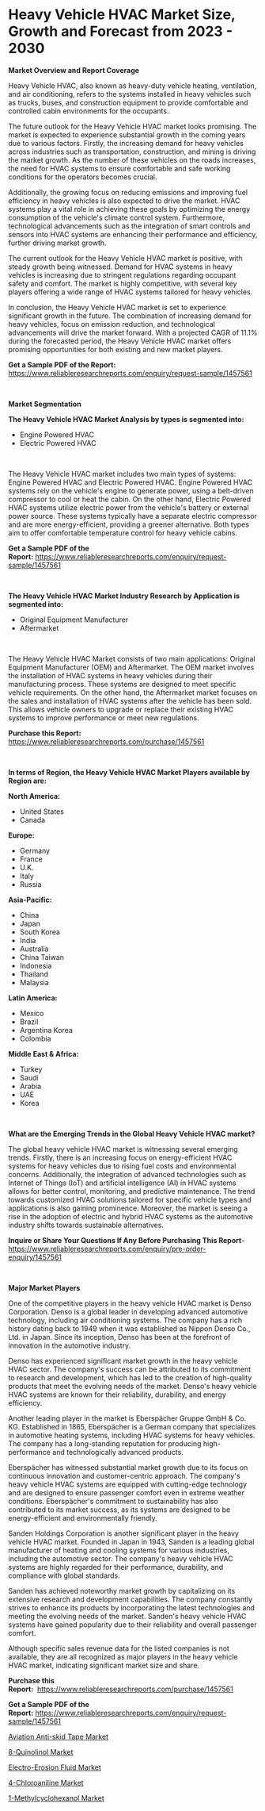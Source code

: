 <p><h1>Heavy Vehicle HVAC Market Size, Growth and Forecast from 2023 - 2030</h1></p><p><strong>Market Overview and Report Coverage</strong></p>
<p><p>Heavy Vehicle HVAC, also known as heavy-duty vehicle heating, ventilation, and air conditioning, refers to the systems installed in heavy vehicles such as trucks, buses, and construction equipment to provide comfortable and controlled cabin environments for the occupants.</p><p>The future outlook for the Heavy Vehicle HVAC market looks promising. The market is expected to experience substantial growth in the coming years due to various factors. Firstly, the increasing demand for heavy vehicles across industries such as transportation, construction, and mining is driving the market growth. As the number of these vehicles on the roads increases, the need for HVAC systems to ensure comfortable and safe working conditions for the operators becomes crucial.</p><p>Additionally, the growing focus on reducing emissions and improving fuel efficiency in heavy vehicles is also expected to drive the market. HVAC systems play a vital role in achieving these goals by optimizing the energy consumption of the vehicle's climate control system. Furthermore, technological advancements such as the integration of smart controls and sensors into HVAC systems are enhancing their performance and efficiency, further driving market growth.</p><p>The current outlook for the Heavy Vehicle HVAC market is positive, with steady growth being witnessed. Demand for HVAC systems in heavy vehicles is increasing due to stringent regulations regarding occupant safety and comfort. The market is highly competitive, with several key players offering a wide range of HVAC systems tailored for heavy vehicles.</p><p>In conclusion, the Heavy Vehicle HVAC market is set to experience significant growth in the future. The combination of increasing demand for heavy vehicles, focus on emission reduction, and technological advancements will drive the market forward. With a projected CAGR of 11.1% during the forecasted period, the Heavy Vehicle HVAC market offers promising opportunities for both existing and new market players.</p></p>
<p><strong>Get a Sample PDF of the Report:</strong> <a href="https://www.reliableresearchreports.com/enquiry/request-sample/1457561">https://www.reliableresearchreports.com/enquiry/request-sample/1457561</a></p>
<p>&nbsp;</p>
<p><strong>Market Segmentation</strong></p>
<p><strong>The Heavy Vehicle HVAC Market Analysis by types is segmented into:</strong></p>
<p><ul><li>Engine Powered HVAC</li><li>Electric Powered HVAC</li></ul></p>
<p>&nbsp;</p>
<p><p>The Heavy Vehicle HVAC market includes two main types of systems: Engine Powered HVAC and Electric Powered HVAC. Engine Powered HVAC systems rely on the vehicle's engine to generate power, using a belt-driven compressor to cool or heat the cabin. On the other hand, Electric Powered HVAC systems utilize electric power from the vehicle's battery or external power source. These systems typically have a separate electric compressor and are more energy-efficient, providing a greener alternative. Both types aim to offer comfortable temperature control for heavy vehicle cabins.</p></p>
<p><strong>Get a Sample PDF of the Report:</strong>&nbsp;<a href="https://www.reliableresearchreports.com/enquiry/request-sample/1457561">https://www.reliableresearchreports.com/enquiry/request-sample/1457561</a></p>
<p>&nbsp;</p>
<p><strong>The Heavy Vehicle HVAC Market Industry Research by Application is segmented into:</strong></p>
<p><ul><li>Original Equipment Manufacturer</li><li>Aftermarket</li></ul></p>
<p>&nbsp;</p>
<p><p>The Heavy Vehicle HVAC Market consists of two main applications: Original Equipment Manufacturer (OEM) and Aftermarket. The OEM market involves the installation of HVAC systems in heavy vehicles during their manufacturing process. These systems are designed to meet specific vehicle requirements. On the other hand, the Aftermarket market focuses on the sales and installation of HVAC systems after the vehicle has been sold. This allows vehicle owners to upgrade or replace their existing HVAC systems to improve performance or meet new regulations.</p></p>
<p><strong>Purchase this Report:</strong>&nbsp; <a href="https://www.reliableresearchreports.com/purchase/1457561">https://www.reliableresearchreports.com/purchase/1457561</a></p>
<p>&nbsp;</p>
<p><strong>In terms of Region, the Heavy Vehicle HVAC Market Players available by Region are:</strong></p>
<p>
    <p> <strong> North America: </strong>
        <ul>
            <li>United States</li>
            <li>Canada</li>
        </ul>
        </p> 
    <p> <strong> Europe: </strong>
        <ul>
            <li>Germany</li>
            <li>France</li>
            <li>U.K.</li>
            <li>Italy</li>
            <li>Russia</li>
        </ul>
        </p> 
    <p> <strong> Asia-Pacific: </strong>
        <ul>
            <li>China</li>
            <li>Japan</li>
            <li>South Korea</li>
            <li>India</li>
            <li>Australia</li>
            <li>China Taiwan</li>
            <li>Indonesia</li>
            <li>Thailand</li>
            <li>Malaysia</li>
        </ul>
        </p> 
    <p> <strong> Latin America: </strong>
        <ul>
            <li>Mexico</li>
            <li>Brazil</li>
            <li>Argentina Korea</li>
            <li>Colombia</li>
        </ul>
        </p> 
    <p> <strong> Middle East & Africa: </strong>
        <ul>
            <li>Turkey</li>
            <li>Saudi</li>
            <li>Arabia</li>
            <li>UAE</li>
            <li>Korea</li>
        </ul>
    </p>
    </p>
<p>&nbsp;</p>
<p><strong>What are the Emerging Trends in the Global Heavy Vehicle HVAC market?</strong></p>
<p><p>The global heavy vehicle HVAC market is witnessing several emerging trends. Firstly, there is an increasing focus on energy-efficient HVAC systems for heavy vehicles due to rising fuel costs and environmental concerns. Additionally, the integration of advanced technologies such as Internet of Things (IoT) and artificial intelligence (AI) in HVAC systems allows for better control, monitoring, and predictive maintenance. The trend towards customized HVAC solutions tailored for specific vehicle types and applications is also gaining prominence. Moreover, the market is seeing a rise in the adoption of electric and hybrid HVAC systems as the automotive industry shifts towards sustainable alternatives.</p></p>
<p><strong>Inquire or Share Your Questions If Any Before Purchasing This Report</strong>- <a href="https://www.reliableresearchreports.com/enquiry/pre-order-enquiry/1457561">https://www.reliableresearchreports.com/enquiry/pre-order-enquiry/1457561</a></p>
<p>&nbsp;</p>
<p><strong>Major Market Players</strong></p>
<p><p>One of the competitive players in the heavy vehicle HVAC market is Denso Corporation. Denso is a global leader in developing advanced automotive technology, including air conditioning systems. The company has a rich history dating back to 1949 when it was established as Nippon Denso Co., Ltd. in Japan. Since its inception, Denso has been at the forefront of innovation in the automotive industry.</p><p>Denso has experienced significant market growth in the heavy vehicle HVAC sector. The company's success can be attributed to its commitment to research and development, which has led to the creation of high-quality products that meet the evolving needs of the market. Denso's heavy vehicle HVAC systems are known for their reliability, durability, and energy efficiency.</p><p>Another leading player in the market is Eberspächer Gruppe GmbH & Co. KG. Established in 1865, Eberspächer is a German company that specializes in automotive heating systems, including HVAC systems for heavy vehicles. The company has a long-standing reputation for producing high-performance and technologically advanced products.</p><p>Eberspächer has witnessed substantial market growth due to its focus on continuous innovation and customer-centric approach. The company's heavy vehicle HVAC systems are equipped with cutting-edge technology and are designed to ensure passenger comfort even in extreme weather conditions. Eberspächer's commitment to sustainability has also contributed to its market success, as its systems are designed to be energy-efficient and environmentally friendly.</p><p>Sanden Holdings Corporation is another significant player in the heavy vehicle HVAC market. Founded in Japan in 1943, Sanden is a leading global manufacturer of heating and cooling systems for various industries, including the automotive sector. The company's heavy vehicle HVAC systems are highly regarded for their performance, durability, and compliance with global standards.</p><p>Sanden has achieved noteworthy market growth by capitalizing on its extensive research and development capabilities. The company constantly strives to enhance its products by incorporating the latest technologies and meeting the evolving needs of the market. Sanden's heavy vehicle HVAC systems have gained popularity due to their reliability and overall passenger comfort.</p><p>Although specific sales revenue data for the listed companies is not available, they are all recognized as major players in the heavy vehicle HVAC market, indicating significant market size and share.</p></p>
<p><strong>Purchase this Report:</strong>&nbsp;&nbsp;<a href="https://www.reliableresearchreports.com/purchase/1457561">https://www.reliableresearchreports.com/purchase/1457561</a></p>
<p></p>
<p><strong>Get a Sample PDF of the Report:</strong>&nbsp;<a href="https://www.reliableresearchreports.com/enquiry/request-sample/1457561">https://www.reliableresearchreports.com/enquiry/request-sample/1457561</a></p>
<p><p><a href="https://github.com/rahu1501/Market-Research-Report-List-1/blob/main/aviation-anti-skid-tape-market.md">Aviation Anti-skid Tape Market</a></p><p><a href="https://medium.com/@olenwuckert56/8-quinolinol-market-the-key-to-successful-business-strategy-forecast-till-2030-023579a05e12">8-Quinolinol Market</a></p><p><a href="https://github.com/rahu1503/Market-Research-Report-List-1/blob/main/electro-erosion-fluid-market.md">Electro-Erosion Fluid Market</a></p><p><a href="https://medium.com/@kevinbarnes75/4-chloroaniline-nbsp-market-focuses-on-market-share-size-and-projected-forecast-till-2030-2bf9054c7d06">4-Chloroaniline Market</a></p><p><a href="https://medium.com/@randysimpson755/decoding-1-methylcyclohexanol-market-metrics-market-share-trends-and-growth-patterns-0b17bab688e3">1-Methylcyclohexanol Market</a></p></p>